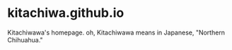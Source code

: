 # kitachiwa.github.io
Kitachiwawa's homepage.
oh, Kitachiwawa means in Japanese, "Northern Chihuahua."
